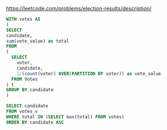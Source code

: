 https://leetcode.com/problems/election-results/description/

```sql
WITH votes AS 
(
SELECT 
candidate, 
sum(vote_value) as total
FROM
(
  SELECT 
    voter, 
    candidate, 
    1/(count(voter) OVER(PARTITION BY voter)) as vote_value
  FROM Votes
) t
GROUP BY candidate
)

SELECT candidate
FROM votes v
WHERE total IN (SELECT max(total) FROM votes)
ORDER BY candidate ASC
```
